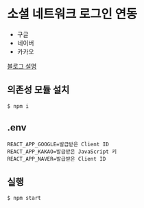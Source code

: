 # 소셜 네트워크 로그인 연동

* 구글
* 네이버
* 카카오

[블로그 설명](https://blog.naver.com/pjt3591oo/222217171627)

## 의존성 모듈 설치 

```sh
$ npm i
```

## .env

```
REACT_APP_GOOGLE=발급받은 Client ID
REACT_APP_KAKAO=발급받은 JavaScript 키
REACT_APP_NAVER=발급받은 Client ID
```

## 실행

```sh
$ npm start
```